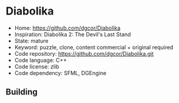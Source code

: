 # Diabolika

- Home: https://github.com/dgcor/Diabolika
- Inspiration: Diabolika 2: The Devil's Last Stand
- State: mature
- Keyword: puzzle, clone, content commercial + original required
- Code repository: https://github.com/dgcor/Diabolika.git
- Code language: C++
- Code license: zlib
- Code dependency: SFML, DGEngine

## Building
